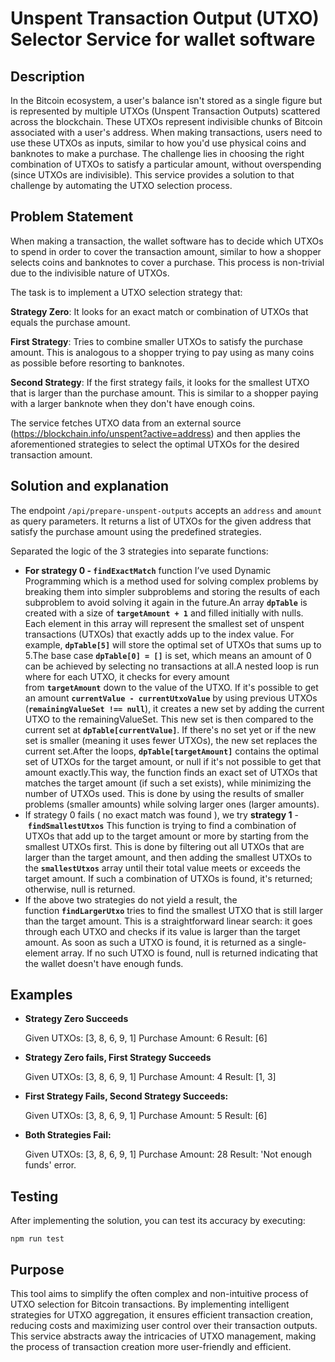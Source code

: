 # Unspent Transaction Output (UTXO) Selector Service for wallet software

## Description

In the Bitcoin ecosystem, a user's balance isn't stored as a single figure but is represented by multiple UTXOs (Unspent Transaction Outputs) scattered across the blockchain. These UTXOs represent indivisible chunks of Bitcoin associated with a user's address. When making transactions, users need to use these UTXOs as inputs, similar to how you'd use physical coins and banknotes to make a purchase. The challenge lies in choosing the right combination of UTXOs to satisfy a particular amount, without overspending (since UTXOs are indivisible). This service provides a solution to that challenge by automating the UTXO selection process.

## Problem Statement

When making a transaction, the wallet software has to decide which UTXOs to spend in order to cover the transaction amount, similar to how a shopper selects coins and banknotes to cover a purchase. This process is non-trivial due to the indivisible nature of UTXOs.

The task is to implement a UTXO selection strategy that:

<b>Strategy Zero</b>: It looks for an exact match or combination of UTXOs that equals the purchase amount.

<b>First Strategy</b>: Tries to combine smaller UTXOs to satisfy the purchase amount. This is analogous to a shopper trying to pay using as many coins as possible before resorting to banknotes.

<b>Second Strategy</b>: If the first strategy fails, it looks for the smallest UTXO that is larger than the purchase amount. This is similar to a shopper paying with a larger banknote when they don't have enough coins.

The service fetches UTXO data from an external source (https://blockchain.info/unspent?active=address) and then applies the aforementioned strategies to select the optimal UTXOs for the desired transaction amount.

## Solution and explanation

The endpoint `/api/prepare-unspent-outputs` accepts an `address` and `amount` as query parameters. It returns a list of UTXOs for the given address that satisfy the purchase amount using the predefined strategies.

Separated the logic of the 3 strategies into separate functions:

- **For strategy 0 - `findExactMatch`** function I’ve used Dynamic Programming which is a method used for solving complex problems by breaking them into simpler subproblems and storing the results of each subproblem to avoid solving it again in the future.An array **`dpTable`** is created with a size of **`targetAmount + 1`** and filled initially with nulls. Each element in this array will represent the smallest set of unspent transactions (UTXOs) that exactly adds up to the index value. For example, **`dpTable[5]`** will store the optimal set of UTXOs that sums up to 5.The base case **`dpTable[0] = []`** is set, which means an amount of 0 can be achieved by selecting no transactions at all.A nested loop is run where for each UTXO, it checks for every amount from **`targetAmount`** down to the value of the UTXO. If it's possible to get an amount **`currentValue - currentUtxoValue`** by using previous UTXOs (**`remainingValueSet !== null`**), it creates a new set by adding the current UTXO to the remainingValueSet. This new set is then compared to the current set at **`dpTable[currentValue]`**. If there's no set yet or if the new set is smaller (meaning it uses fewer UTXOs), the new set replaces the current set.After the loops, **`dpTable[targetAmount]`** contains the optimal set of UTXOs for the target amount, or null if it's not possible to get that amount exactly.This way, the function finds an exact set of UTXOs that matches the target amount (if such a set exists), while minimizing the number of UTXOs used. This is done by using the results of smaller problems (smaller amounts) while solving larger ones (larger amounts).
- If strategy 0 fails ( no exact match was found ), we try **strategy 1** - **`findSmallestUtxos`** This function is trying to find a combination of UTXOs that add up to the target amount or more by starting from the smallest UTXOs first. This is done by filtering out all UTXOs that are larger than the target amount, and then adding the smallest UTXOs to the **`smallestUtxos`** array until their total value meets or exceeds the target amount. If such a combination of UTXOs is found, it's returned; otherwise, null is returned.
- If the above two strategies do not yield a result, the function **`findLargerUtxo`** tries to find the smallest UTXO that is still larger than the target amount. This is a straightforward linear search: it goes through each UTXO and checks if its value is larger than the target amount. As soon as such a UTXO is found, it is returned as a single-element array. If no such UTXO is found, null is returned indicating that the wallet doesn't have enough funds.

## Examples

- **Strategy Zero Succeeds**

  Given UTXOs: [3, 8, 6, 9, 1]
  Purchase Amount: 6
  Result: [6]

- **Strategy Zero fails, First Strategy Succeeds**

  Given UTXOs: [3, 8, 6, 9, 1]
  Purchase Amount: 4
  Result: [1, 3]

- **First Strategy Fails, Second Strategy Succeeds:**

  Given UTXOs: [3, 8, 6, 9, 1]
  Purchase Amount: 5
  Result: [6]

- **Both Strategies Fail:**

  Given UTXOs: [3, 8, 6, 9, 1]
  Purchase Amount: 28
  Result: 'Not enough funds' error.

## Testing

After implementing the solution, you can test its accuracy by executing:

```
npm run test
```

## Purpose

This tool aims to simplify the often complex and non-intuitive process of UTXO selection for Bitcoin transactions. By implementing intelligent strategies for UTXO aggregation, it ensures efficient transaction creation, reducing costs and maximizing user control over their transaction outputs. This service abstracts away the intricacies of UTXO management, making the process of transaction creation more user-friendly and efficient.
